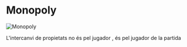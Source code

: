 # Monopoly
![Monopoly](https://github.com/projecteinf/Monopoly/assets/96139692/b90c0a9c-a331-4541-8d3d-0dd3a01b253a)

L'intercanvi de propietats no és pel jugador , és pel jugador de la partida


